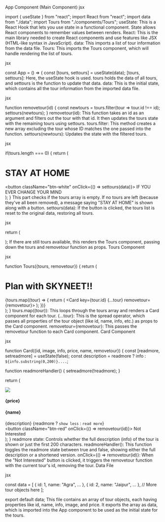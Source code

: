 


App Component (Main Component)
jsx

import { useState } from "react";
import React from "react";
import data from  "./data";
import Tours from "./components/Tours";
useState: This is a React Hook that lets you use state in a functional component. State allows React components to remember values between renders.
React: This is the main library needed to create React components and use features like JSX (HTML-like syntax in JavaScript).
data: This imports a list of tour information from the data file.
Tours: This imports the Tours component, which will handle rendering the list of tours.

jsx

const App = () => {
  const [tours, settours] = useState(data);
[tours, settours]: Here, the useState hook is used. tours holds the data of all tours, and settours is the function to update that data.
data: This is the initial state, which contains all the tour information from the imported data file.

jsx

function removetour(id) {
  const newtours = tours.filter(tour => tour.id !== id);
  settours(newtours);
}
removetour(id): This function takes an id as an argument and filters out the tour with that id. It then updates the tours state with the remaining tours using settours.
tours.filter: This method creates a new array excluding the tour whose ID matches the one passed into the function.
settours(newtours): Updates the state with the filtered tours.

jsx

if(tours.length === 0) {
  return (
    <div className="refresh">
      <h1>STAY AT HOME</h1>
      <button className="btn-white" onClick={() => settours(data)}>
        IF YOU EVER CHANGE YOUR MIND
      </button>
    </div>
  );
}
This part checks if the tours array is empty. If no tours are left (because they've all been removed), a message saying "STAY AT HOME" is shown along with a button.
settours(data): If the button is clicked, the tours list is reset to the original data, restoring all tours.

jsx

return (
  <div>
    <Tours tours={tours} removetour={removetour}></Tours>
  </div>
);
If there are still tours available, this renders the Tours component, passing down the tours and removetour function as props.
Tours Component

jsx

function Tours({tours, removetour}) {
  return (
    <div className="container">
      <div>
        <h1 className="title">Plan with SKYNEET!!</h1>
      </div>
      <div className="cards">
        {tours.map((tour) => {
          return (
            <Card key={tour.id} {...tour} removetour={removetour}></Card>
          );
        })}
      </div>
    </div>
  );
}
tours.map((tour)): This loops through the tours array and renders a Card component for each tour.
{...tour}: This is the spread operator, which passes all properties of the tour object (like id, name, info, etc.) as props to the Card component.
removetour={removetour}: This passes the removetour function to each Card component.
Card Component

jsx

function Card({id, image, info, price, name, removetour}) {
  const [readmore, setreadmore] = useState(false);
  const description = readmore ? info : `${info.substring(0,200)}....`;

  function readmoreHandler() {
    setreadmore(!readmore);
  }

  return (
    <div className="card">
      <img src={image} className="image"></img>
      <div className="tour-info">
        <div className="tour-details">
          <h4 className="tour-price">{price}</h4>
          <h4 className="tour-name">{name}</h4>
        </div>
        <div className="description">
          {description}
          <span className="read-more" onClick={readmoreHandler}>
            {readmore ? `show less` : `read more`}
          </span>
        </div>
      </div>
      <button className="btn-red" onClick={() => removetour(id)}>
        Not Interested
      </button>
    </div>
  );
}
readmore state: Controls whether the full description (info) of the tour is shown or just the first 200 characters.
readmoreHandler(): This function toggles the readmore state between true and false, showing either the full description or a shortened version.
onClick={() => removetour(id)}: When the "Not Interested" button is clicked, it triggers the removetour function with the current tour's id, removing the tour.
Data File

jsx

const data = [ 
  { id: 1, name: "Agra", ... },
  { id: 2, name: "Jaipur", ... },
  // More tour objects here
];

export default data;
This file contains an array of tour objects, each having properties like id, name, info, image, and price.
It exports the array as data, which is imported into the App component to be used as the initial state for the tours.